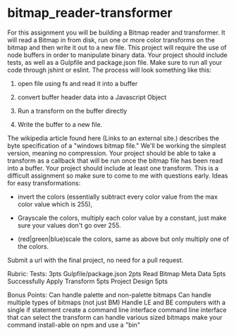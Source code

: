 # bitmap_reader-transformer

For this assignment you will be building a Bitmap reader and transformer. It will read a Bitmap in from disk, run one or more color transforms on the bitmap and then write it out to a new file. This project will require the use of node buffers in order to manipulate binary data. Your project should include tests, as well as a Gulpfile and package.json file. Make sure to run all your code through jshint or eslint. The process will look something like this:

1. open file using fs and read it into a buffer

2. convert buffer header data into a Javascript Object

3. Run a transform on the buffer directly

4. Write the buffer to a new file.

The wikipedia article found here (Links to an external site.) describes the byte specification of a "windows bitmap file." We'll be working the simplest version, meaning no compression. Your project should be able to take a transform as a callback that will be run once the bitmap file has been read into a buffer. Your project should include at least one transform. This is a difficult assignment so make sure to come to me with questions early. Ideas for easy transformations:

* invert the colors (essentially subtract every color value from the max color value which is 255),

* Grayscale the colors, multiply each color value by a constant, just make sure your values don't go over 255.

* (red|green|blue)scale the colors, same as above but only multiply one of the colors.

Submit a url with the final project, no need for a pull request.

Rubric:
Tests: 3pts
Gulpfile/package.json 2pts
Read Bitmap Meta Data 5pts
Successfully Apply Transform 5pts
Project Design 5pts

Bonus Points:
Can handle palette and non-palette bitmaps
Can handle multiple types of bitmaps (not just BM)
Handle LE and BE computers with a single if statement create a command line interface command line interface that can select the transform can handle various sized bitmaps make your command install-able on npm and use a "bin"
